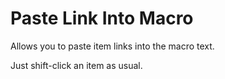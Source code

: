# Paste Link Into Macro

Allows you to paste item links into the macro text.

Just shift-click an item as usual.
